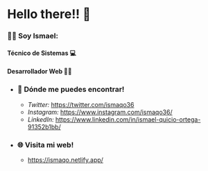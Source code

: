 # Hello there!! 👋 

###  🙋‍♂️ Soy Ismael:

  #### Técnico de Sistemas 💻
  #### Desarrollador Web 👨‍💻


* ### 🤳 Dónde me puedes encontrar!
  * _Twitter:_ https://twitter.com/ismaqo36
  * _Instagram:_ https://www.instagram.com/ismaqo36/
  * _LinkedIn:_ https://www.linkedin.com/in/ismael-quicio-ortega-91352b1bb/
  

* ### 🌐 Visita mi web!
  * https://ismaqo.netlify.app/
